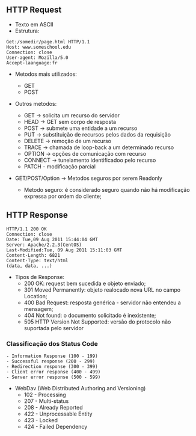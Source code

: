 ## HTTP Request

-   Texto em ASCII
-   Estrutura:

```
Get:/somedir/page.html HTTP/1.1
Host: www.someschool.edu
Connection: close
User-agent: Mozilla/5.0
Accept-laanguage:fr
```

-   Metodos mais utilizados:

    -   GET
    -   POST

-   Outros metodos:

    -   GET -> solicita um recurso do servidor
    -   HEAD -> GET sem corpo de resposta
    -   POST -> submete uma entidade a um recurso
    -   PUT -> substituição de recursos pelos dados da requisição
    -   DELETE -> remoção de um recurso
    -   TRACE -> chamada de loop-back a um determinado recurso
    -   OPTION -> opções de comunicação com recurso
    -   CONNECT -> tunelamento identificadoo pelo recurso
    -   PATCH - modificação parcial

-   GET/POST/Option -> Metodos seguros por serem Readonly
    -   Metodo seguro: é considerado seguro quando não há modificação expressa por ordem do cliente;

## HTTP Response

```
HTTP/1.1 200 OK
Connection: close
Date: Tue,09 Aug 2011 15:44:04 GMT
Server: Apache/2.2.3(CentOS)
Last-Modified:Tue, 09 Aug 2011 15:11:03 GMT
Content-Length: 6821
Content-Type: text/html
(data, data, ...)
```

-   Tipos de Response:
    -   200 OK: request bem sucedida e objeto enviado;
    -   301 Moved Permanently: objeto realocado nova URL no campo Location;
    -   400 Bad Request: resposta genérica - servidor não entendeu a mensagem;
    -   404 Not found: o documento solicitado é inexistente;
    -   505 HTTP Version Not Supported: versão do protocolo não suportada pelo servidor

### Classificação dos Status Code

    - Information Response (100 - 199)
    - Successful response (200 - 299)
    - Redirection response (300 - 399)
    - Client error response (400 - 499)
    - Server error response (500 - 599)

-   WebDav (Web Distributed Authoring and Versioning)
    -   102 - Processing
    -   207 - Multi-status
    -   208 - Already Reported
    -   422 - Unprocessable Entity
    -   423 - Locked
    -   424 - Failed Dependency
